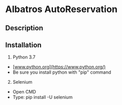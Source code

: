 # Albatros AutoReservation

## Description

## Installation
1. Python 3.7
- [www.python.org](https://www.python.org/)
- Be sure you install python with "pip" command
2. Selenium
- Open CMD
- Type: pip install -U selenium

